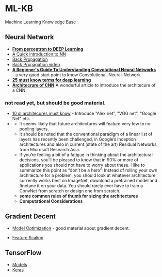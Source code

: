# ML-KB
Machine Learning Knowledge Base

## Neural Network

* [**From perceptron to DEEP Learning**](https://www.toptal.com/machine-learning/an-introduction-to-deep-learning-from-perceptrons-to-deep-networks)
* [A Quick Introduction to NN](https://ujjwalkarn.me/2016/08/09/quick-intro-neural-networks/)
* [Back Propagation](https://leonardoaraujosantos.gitbooks.io/artificial-inteligence/content/backpropagation.html)
* [Back Propagation video](https://www.youtube.com/watch?v=GlcnxUlrtek)
* [**A Beginner's Guide To Understanding Convolutional Neural Networks**](https://adeshpande3.github.io/adeshpande3.github.io/A-Beginner's-Guide-To-Understanding-Convolutional-Neural-Networks/) - a very good start point to know Convolutional-Neural-Network
* [**25 must know terms for deep learning**](https://www.analyticsvidhya.com/blog/2017/05/25-must-know-terms-concepts-for-beginners-in-deep-learning/?utm_content=buffer3aa63&utm_medium=social&utm_source=pinterest.com&utm_campaign=buffer)
* [**Architecrure of CNN**](https://www.analyticsvidhya.com/blog/2017/06/architecture-of-convolutional-neural-networks-simplified-demystified/) A wonderful article to introduce the architecure of a CNN.

### not read yet, but should be good material.
* [10 dl architecures must know](https://www.analyticsvidhya.com/blog/2017/08/10-advanced-deep-learning-architectures-data-scientists/) - Introduce "Alex net", "VGG net", "Google Net" etc.
* []() 
	* It seems likely that future architectures will feature very few to no pooling layers.
	* It should be noted that the conventional paradigm of a linear list of layers has recently been challenged, in Google’s Inception architectures and also in current (state of the art) Residual Networks from Microsoft Research Asia. 
	* If you’re feeling a bit of a fatigue in thinking about the architectural decisions, you’ll be pleased to know that in 90% or more of applications you should not have to worry about these. I like to summarize this point as “don’t be a hero”: Instead of rolling your own architecture for a problem, you should look at whatever architecture currently works best on ImageNet, download a pretrained model and finetune it on your data. You should rarely ever have to train a ConvNet from scratch or design one from scratch.
	* **some common rules of thumb for sizing the architectures**
	* **Computational Considerations**
	
## Gradient Decent
* [Model Optimization](https://leonardoaraujosantos.gitbooks.io/artificial-inteligence/content/model_optimization.html) - good material about gradient decent.

* [Feature Scaling](https://leonardoaraujosantos.gitbooks.io/artificial-inteligence/content/feature_scaling.htmld)

## TensorFlow
* [Models](https://github.com/tensorflow/models)
* [Keras](https://github.com/keras-team/keras/tree/master/examples)

